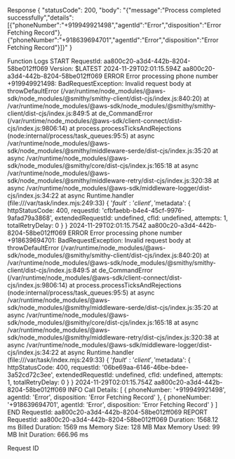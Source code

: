 Response
{
  "statusCode": 200,
  "body": "{\"message\":\"Process completed successfully\",\"details\":[{\"phoneNumber\":\"+919949921498\",\"agentId\":\"Error\",\"disposition\":\"Error Fetching Record\"},{\"phoneNumber\":\"+918639694701\",\"agentId\":\"Error\",\"disposition\":\"Error Fetching Record\"}]}"
}

Function Logs
START RequestId: aa800c20-a3d4-442b-8204-58be012ff069 Version: $LATEST
2024-11-29T02:01:15.594Z	aa800c20-a3d4-442b-8204-58be012ff069	ERROR	Error processing phone number +919949921498: BadRequestException: Invalid request body
    at throwDefaultError (/var/runtime/node_modules/@aws-sdk/node_modules/@smithy/smithy-client/dist-cjs/index.js:840:20)
    at /var/runtime/node_modules/@aws-sdk/node_modules/@smithy/smithy-client/dist-cjs/index.js:849:5
    at de_CommandError (/var/runtime/node_modules/@aws-sdk/client-connect/dist-cjs/index.js:9806:14)
    at process.processTicksAndRejections (node:internal/process/task_queues:95:5)
    at async /var/runtime/node_modules/@aws-sdk/node_modules/@smithy/middleware-serde/dist-cjs/index.js:35:20
    at async /var/runtime/node_modules/@aws-sdk/node_modules/@smithy/core/dist-cjs/index.js:165:18
    at async /var/runtime/node_modules/@aws-sdk/node_modules/@smithy/middleware-retry/dist-cjs/index.js:320:38
    at async /var/runtime/node_modules/@aws-sdk/middleware-logger/dist-cjs/index.js:34:22
    at async Runtime.handler (file:///var/task/index.mjs:249:33) {
  '$fault': 'client',
  '$metadata': {
    httpStatusCode: 400,
    requestId: 'cfbfaebb-b4e4-45cf-9976-9afad79a3868',
    extendedRequestId: undefined,
    cfId: undefined,
    attempts: 1,
    totalRetryDelay: 0
  }
}
2024-11-29T02:01:15.754Z	aa800c20-a3d4-442b-8204-58be012ff069	ERROR	Error processing phone number +918639694701: BadRequestException: Invalid request body
    at throwDefaultError (/var/runtime/node_modules/@aws-sdk/node_modules/@smithy/smithy-client/dist-cjs/index.js:840:20)
    at /var/runtime/node_modules/@aws-sdk/node_modules/@smithy/smithy-client/dist-cjs/index.js:849:5
    at de_CommandError (/var/runtime/node_modules/@aws-sdk/client-connect/dist-cjs/index.js:9806:14)
    at process.processTicksAndRejections (node:internal/process/task_queues:95:5)
    at async /var/runtime/node_modules/@aws-sdk/node_modules/@smithy/middleware-serde/dist-cjs/index.js:35:20
    at async /var/runtime/node_modules/@aws-sdk/node_modules/@smithy/core/dist-cjs/index.js:165:18
    at async /var/runtime/node_modules/@aws-sdk/node_modules/@smithy/middleware-retry/dist-cjs/index.js:320:38
    at async /var/runtime/node_modules/@aws-sdk/middleware-logger/dist-cjs/index.js:34:22
    at async Runtime.handler (file:///var/task/index.mjs:249:33) {
  '$fault': 'client',
  '$metadata': {
    httpStatusCode: 400,
    requestId: '06be69aa-6146-46be-bdee-3a52cd72c3ee',
    extendedRequestId: undefined,
    cfId: undefined,
    attempts: 1,
    totalRetryDelay: 0
  }
}
2024-11-29T02:01:15.754Z	aa800c20-a3d4-442b-8204-58be012ff069	INFO	Call Details: [
  {
    phoneNumber: '+919949921498',
    agentId: 'Error',
    disposition: 'Error Fetching Record'
  },
  {
    phoneNumber: '+918639694701',
    agentId: 'Error',
    disposition: 'Error Fetching Record'
  }
]
END RequestId: aa800c20-a3d4-442b-8204-58be012ff069
REPORT RequestId: aa800c20-a3d4-442b-8204-58be012ff069	Duration: 1568.12 ms	Billed Duration: 1569 ms	Memory Size: 128 MB	Max Memory Used: 99 MB	Init Duration: 666.96 ms

Request ID
